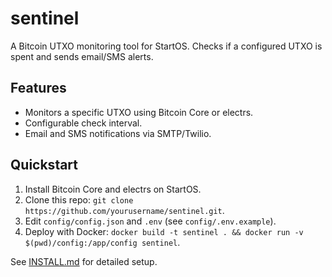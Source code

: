 # sentinel

A Bitcoin UTXO monitoring tool for StartOS. Checks if a configured UTXO is spent and sends email/SMS alerts.

## Features
- Monitors a specific UTXO using Bitcoin Core or electrs.
- Configurable check interval.
- Email and SMS notifications via SMTP/Twilio.

## Quickstart
1. Install Bitcoin Core and electrs on StartOS.
2. Clone this repo: `git clone https://github.com/yourusername/sentinel.git`.
3. Edit `config/config.json` and `.env` (see `config/.env.example`).
4. Deploy with Docker: `docker build -t sentinel . && docker run -v $(pwd)/config:/app/config sentinel`.

See [INSTALL.md](docs/INSTALL.md) for detailed setup.
